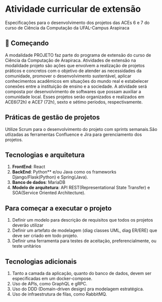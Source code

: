 # Atividade curricular de extensão
Especificações para o desenvolvimento dos projetos das ACEs 6 e 7 do curso de Ciência da Computação da UFAL-Campus Arapiraca

## 🚀 Começando
A modalidade PROJETO faz parte do programa de extensão do curso de Ciência da Computação de Arapiraca. 
Atividades de extensão na modalidade projeto são ações que envolvem a realização de projetos práticos e concretos com o objetivo de atender as necessidades da comunidade,
promover o desenvolvimento sustentável, aplicar conhecimentos acadêmicos em situações do mundo real e estabelecer conexões entre a instituição de ensino e a sociedade. 
A atividade será composta por desenvolvimento de softwares que possam auxiliar a comunidade local. 
Esses projetos serão organizados e realizados em ACE6(72h) e ACE7 (72h), sexto e sétimo períodos, respectivamente. 
## Práticas de gestão de projetos
Utilize Scrum para o desenvolvimento do projeto com sprints semanais.São utlizadas as ferramentas Confluence e Jira para gerenciamento dos projetos.
## Tecnologias e arquitetura
1. **FrontEnd**: React 
2. **BackEnd**: Python** e/ou Java como os frameworks Django/Flask(Python) e Spring(Java).
5. **Banco de dados**: MariaDB
6. **Modelo de arquitetura**: API REST(Representational State Transfer) e SOA(Service Oriented Architecture).
## Para começar a executar o projeto
1. Definir um modelo para descrição de requisitos que todos os projetos deverão utilizar 
2. Definir um artefato de modelagem (diag classes UML, diag ER/ERE) que deve ser criado em todo projeto. 
3. Definir uma ferramenta para testes de aceitação, preferencialmente, ou teste unitários
## Tecnologias adicionais
1. Tanto a camada da aplicação, quanto do banco de dados, devem ser especificadas em um docker-compose.
2. Uso de APIs, como GraphQL e gRPC.
3. Uso do DDD (Domain-driven design) pra modelagem estratégica.
4. Uso de infraestrutura de filas, como RabbitMQ.
